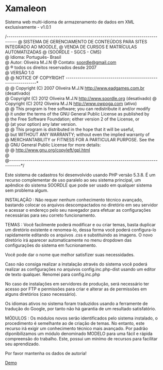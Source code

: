 # Xamaleon
Sistema web multi-idioma de armazenamento de dados em XML exclusivamente - v1.0.1

/*-----------------------------------------------------------------------------------*
@		SISTEMA DE GERENCIAMENTO DE CONTEÚDOS PARA SITES INTEGRADO AO MOODLE, 
@		VENDA DE CURSOS E MATRÍCULAS AUTOMATIZADAS 
@		{SOORDLE - SGCS - CMS}    	 
@		Idioma: Português- Brasil	            						 
@		Autor: 	Oliveira M.J.N
@		Contato: <soordle@gmail.com>							                     								 	 
@       ® todos os direitos reservados desde 2007  
@       VERSÂO 1.0     								 
@
@ NOTICE OF COPYRIGHT ---------------------------------------------------------------*                   
@
@ Copyright (C) 2007  Oliveira M.J.N  http://www.eadgames.com.br (desativado)       
@ Copyright (C) 2012  Oliveira M.J.N  http://www.soordle.org (desativado)
@ Copyright (C) 2012  Oliveira M.J.N  http://www.owpoga.com (ativo)   
@
@ This program is free software; you can redistribute it and/or modify  
@ it under the terms of the GNU General Public License as published by  
@ the Free Software Foundation; either version 2 of the License, or     
@ (at your option) any later version.                                   
@
@ This program is distributed in the hope that it will be useful,       
@ but WITHOUT ANY WARRANTY; without even the implied warranty of        
@ MERCHANTABILITY or FITNESS FOR A PARTICULAR PURPOSE.  See the         
@ GNU General Public License for more details:                          
@
@          http://www.gnu.org/copyleft/gpl.html                         
@                                                                       
@------------------------------------------------------------------------------------*/

Este sistema de cadastros foi desenvolvido usando PHP versão 5.3.8.
É um recurso complementar de uso paralelo ao seu sistema principal, um apêndice do sistema SOORDLE que pode ser
usado em qualquer sistema sem problema algum.


INSTALAÇÃO : Não requer nenhum conhecimento técnico avançado, bastando colocar os arquivos descompactados no diretório em seu servidor
 e acessar o endereço pelo seu navegador para efetuar as configurações necessárias para seu correto funcionamento.
 
 TEMAS : Você facilmente poderá modificar e ou criar temas, basta duplicar um diretório existente e renomea-lo, dessa forma você poderá configura-lo
 rapidamente editando os arquivos .css e substituindo as imagens. 
 O novo diretório irá aparecer automaticamente no menu dropdown das configurações do sistema em fucnionamento.
 
 Você pode dar o nome que melhor satisfizer suas necessidades.

Caso não consiga realizar a instalação através do sistema você poderá realizar as configurações no arquivos config.inc.php-dist usando
 um editor de texto qualquer. Renomei para config.inc.php

No caso de instalações em servidores de produção, será necessário ter acesso por FTP e permissões para  criar e alterar as
 de permissões em alguns diretórios (caso necessário).
 
Os idiomas ativos no sistema foram traduzidos usando a ferramente de tradução do Google, por tanto não há garantia de um resultado
satisfatório.

MÓDULOS : Os módulos novos serão identificados pelo sistema instalado, o procedimento é semelhante ao de criação de temas. No entanto, este recurso
irá exigir um conhecimento técnico mais avançado. Por padrão diponibilizamos um módulo denominado MODELO para uma fácil e rápida compreensão do trabalho.
Este, possui um minímo de recursos para facilitar seu aprendizado.

Por favor mantenha os dados de autoria!

<a href="http://www.owpoga.com/soordle/demo/xamaleon/index.php">Demo</a>

